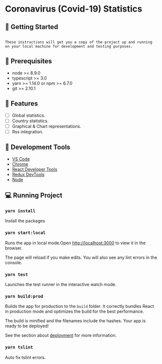 # Coronavirus (Covid-19) Statistics

## 🚗 Getting Started

```Note

These instructions will get you a copy of the project up and running on your local machine for development and testing purposes.
```

## 🔨 Prerequisites

- node >= 8.9.0
- typescript >= 3.0
- yarn >= 1.14.0 or npm >= 6.7.0
- git >= 2.10.1

## 🔧 Features

- [ ] Global statistics.
- [ ] Country statistics.
- [ ] Graphical & Chart representations.
- [ ] Rss integration.

## 🔧 Development Tools

- [VS Code](https://code.visualstudio.com/)
- [Chrome](https://www.google.com/chrome/)
- [React Developer Tools](https://chrome.google.com/webstore/detail/react-developer-tools/fmkadmapgofadopljbjfkapdkoienihi?hl=en-US)
- [Redux DevTools](https://chrome.google.com/webstore/detail/redux-devtools/lmhkpmbekcpmknklioeibfkpmmfibljd?hl=en-US)
- [Node](https://nodejs.org/en/)

## 💻 Running Project

### `yarn install`

Install the packages

### `yarn start:local`

Runs the app in local mode.Open [http://localhost:3000](http://localhost:3000) to view it in the browser.

The page will reload if you make edits. You will also see any lint errors in the console.

### `yarn test`

Launches the test runner in the interactive watch mode.

### `yarn build:prod`

Builds the app for production to the `build` folder.
It correctly bundles React in production mode and optimizes the build for the best performance.

The build is minified and the filenames include the hashes.
Your app is ready to be deployed!

See the section about [deployment](https://facebook.github.io/create-react-app/docs/deployment) for more information.

### `yarn tslint`

Auto fix tslint errors.
